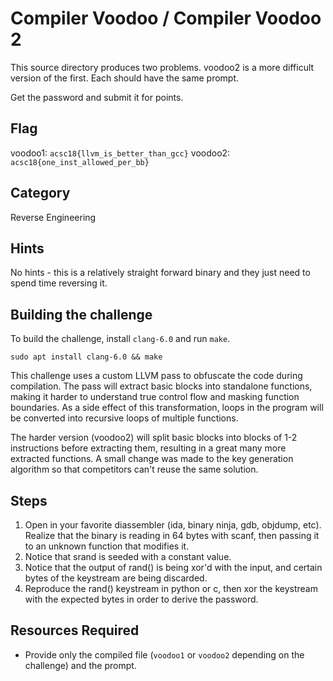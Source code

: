 # Compiler Voodoo / Compiler Voodoo 2

This source directory produces two problems. voodoo2 is a more difficult
version of the first. Each should have the same prompt.

Get the password and submit it for points.

## Flag

voodoo1: `acsc18{llvm_is_better_than_gcc}`
voodoo2: `acsc18{one_inst_allowed_per_bb}`

## Category

Reverse Engineering

## Hints

No hints - this is a relatively straight forward binary and they just need to
spend time reversing it.

## Building the challenge

To build the challenge, install `clang-6.0` and run `make`.

    sudo apt install clang-6.0 && make

This challenge uses a custom LLVM pass to obfuscate the code during
compilation. The pass will extract basic blocks into standalone functions,
making it harder to understand true control flow and masking function
boundaries. As a side effect of this transformation, loops in the program
will be converted into recursive loops of multiple functions.

The harder version (voodoo2) will split basic blocks into blocks of 1-2
instructions before extracting them, resulting in a great many more extracted
functions. A small change was made to the key generation algorithm so that
competitors can't reuse the same solution.

## Steps

1. Open in your favorite diassembler (ida, binary ninja, gdb, objdump, etc).
   Realize that the binary is reading in 64 bytes with scanf, then passing it
   to an unknown function that modifies it.
2. Notice that srand is seeded with a constant value.
3. Notice that the output of rand() is being xor'd with the input, and certain
   bytes of the keystream are being discarded.
4. Reproduce the rand() keystream in python or c, then xor the keystream
   with the expected bytes in order to derive the password.

## Resources Required

* Provide only the compiled file (`voodoo1` or `voodoo2` depending on the
  challenge) and the prompt.
